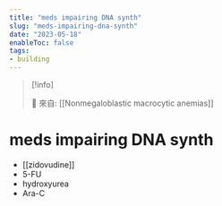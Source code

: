 ```yaml
---
title: "meds impairing DNA synth"
slug: "meds-impairing-dna-synth"
date: "2023-05-18"
enableToc: false
tags:
- building
---
```


> [!info]
>
> 🌱 來自: [[Nonmegaloblastic macrocytic anemias]]

# meds impairing DNA synth

* [[zidovudine]]
* 5-FU
* hydroxyurea
* Ara-C
